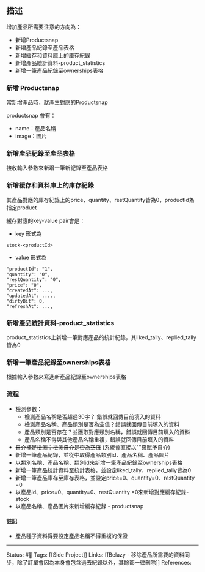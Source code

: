 ## 描述

增加產品所需要注意的方向為：
- 新增Productsnap
- 新增產品紀錄至產品表格
- 新增緩存和資料庫上的庫存紀錄
- 新增產品統計資料-product_statistics
- 新增一筆產品紀錄至ownerships表格


### 新增 Productsnap
當新增產品時，就產生對應的Productsnap

productsnap 會有：
- name：產品名稱
- image：圖片

### 新增產品紀錄至產品表格
接收輸入參數來新增一筆新紀錄至產品表格


### 新增緩存和資料庫上的庫存紀錄
其產品對應的庫存紀錄上的price、quantity、restQuantity皆為0，productId為指定product

緩存對應的key-value pair會是：
- key 形式為
```
stock-<productId>
```
- value 形式為
```
"productId": "1",
"quantity": "0",
"restQuantity": "0",
"price": "0",
"createdAt": ...,
"updatedAt": ....,
"dirtyBit": 0,
"refreshAt": ...,
```


### 新增產品統計資料-product_statistics
product_statistics上新增一筆對應產品的統計紀錄，其liked_tally、replied_tally皆為0


###  新增一筆產品紀錄至ownerships表格
根據輸入參數來寫進新產品紀錄至ownerships表格



### 流程
- 檢測參數：
	- 檢測產品名稱是否超過30字？ 錯誤就回傳目前填入的資料
	- 檢測產品名稱、產品類別是否為空值？錯誤就回傳目前填入的資料
	- 產品類別是否存在？並獲取對應類別名稱，錯誤就回傳目前填入的資料
	- 產品名稱不得與其他產品名稱重複，錯誤就回傳目前填入的資料
- ~~自介補足檢測：檢測自介是否為空值~~ (系統會直接以""來賦予自介)
- 新增一筆產品紀錄，並從中取得產品類別id、產品名稱、產品圖片
- 以類別名稱、產品名稱、類別id來新增一筆產品紀錄至ownerships表格
- 新增一筆產品統計資料至統計表格，並設定liked_tally、replied_tally皆為0
- 新增一筆產品庫存至庫存表格，並設定price=0、quantity=0、restQuantity =0
- 以產品id、price=0、quantity=0、restQuantity =0來新增對應緩存紀錄-stock
- 以產品名稱、產品圖片來新增緩存紀錄 - productsnap

#### 註記
- 產品種子資料得要設定產品名稱不得重複的保證


---
Status: #🌱 
Tags:
[[Side Project]]
Links:
[[Belazy - 移除產品所需要的資料同步，除了訂單會因為本身會包含過去紀錄以外，其餘都一律刪除]]
References: